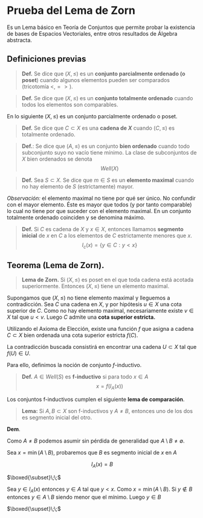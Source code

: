 # Prueba del Lema de Zorn

Es un Lema básico en Teoría de Conjuntos que permite probar la existencia de bases de Espacios Vectoriales, entre otros resultados de Álgebra abstracta.

## Definiciones previas

> **Def.** Se dice que $(X, \leq)$ es un **conjunto parcialmente ordenado (o poset**) cuando algunos elementos pueden ser comparados (tricotomía $\lt, = \gt)$.

> **Def.**  Se dice que $(X, \leq)$ es un **conjunto totalmente ordenado** cuando todos los elementos son comparables.

En lo siguiente $(X, \leq)$ es un conjunto parcialmente ordenado o poset.

> **Def.** Se dice que $C \subset X$ es una **cadena de $X$** cuando $(C, \leq)$ es totalmente ordenado.

> **Def.**: Se dice que $(A, \leq)$ es un conjunto **bien ordenado** cuando todo subconjunto suyo no vacío tiene mínimo. 
La clase de subconjuntos de $X$ bien ordenados se denota 
$$Well(X)$$

> **Def.** Sea $S \subset X$. Se dice que $m \in S$ es un **elemento maximal** cuando no hay elemento de $S$ (estrictamente) mayor.

*Observación:* el elemento maximal no tiene por qué ser único. No confundir con el mayor elemento. Éste es mayor que todos (y por tanto comparable) lo cual no tiene por que suceder con el elemento maximal.
En un conjunto totalmente ordenado coinciden y se denomina máximo.

> **Def.** Si $C$ es cadena de $X$ y $x \in X$, entonces llamamos **segmento inicial** de $x$ en $C$ a los elementos de $C$ estrictamente menores que $x$.
$$
    I_c(x) = \{y \in C : y \lt x\}
$$

## Teorema (Lema de Zorn). 

> **Lema de Zorn.** Si $(X, \leq)$ es poset en el que toda cadena está acotada superiormente. Entonces $(X, \leq)$ tiene un elemento maximal.

Supongamos que $(X, \leq)$ no tiene elemento maximal y lleguemos a contradicción. Sea $C$ una cadena en $X$, y por hipótesis $u \in X$ una cota superior de $C$. Como no hay elemento maximal, necesariamente existe $v \in X$ tal que $u \lt v$. Luego $C$ admite una **cota superior estricta.**

Utilizando el Axioma de Elección, existe una función $f$ que asigna a cadena $C \subset X$ bien ordenada una cota superior estricta $f(C)$.

La contradicción buscada consistirá en encontrar una cadena $U \subset X$ tal que $f(U) \in U$.

Para ello, definimos la noción de conjunto $f$-inductivo.

> **Def.** $A \in Well(S)$ es **f-inductivo** si para todo $x \in A$
$$
x = f(I_A(x))
$$

Los conjuntos f-inductivos cumplen el siguiente **lema de comparación**.

> **Lema:** Si $A, B \subset X$ son f-inductivos y $A \neq B$, entonces uno de los dos es segmento inicial del otro.

**Dem**.

Como $A \neq B$ podemos asumir sin pérdida de generalidad que $A \setminus B \neq \emptyset$.

Sea $x = \min(A \setminus B)$, probaremos que $B$ es segmento inicial de $x$ en $A$

$$I_A(x) = B$$


$\boxed{\subset}\;\;$

Sea $y \in I_A(x)$ entonces $y \in A$ tal que $y \lt x$. Como $x = \min(A \setminus B)$. Si $y \notin B$ entonces $y \in A \setminus B$ siendo menor que el mínimo. Luego $y \in B$


$\boxed{\supset}\;\;$

